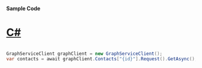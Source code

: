 #### Sample Code
# [C#](#tab/Csharp)

```C#

GraphServiceClient graphClient = new GraphServiceClient();
var contacts = await graphClient.Contacts["{id}"].Request().GetAsync();

```